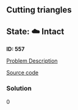 ## Cutting triangles

## State: :cloud: **Intact**

**ID: 557**

[Problem Description](https://projecteuler.net/problem=557)

[Source code](main.cpp)

### Solution
0